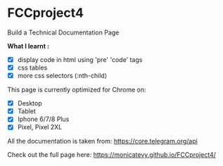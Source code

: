 # FCCproject4

Build a Technical Documentation Page

**What I learnt :**
- [x] display code in html using 'pre' 'code' tags
- [x] css tables
- [x] more css selectors (:nth-child)

This page is currently optimized for Chrome on:
- [x] Desktop
- [x] Tablet
- [x] Iphone 6/7/8 Plus
- [x] Pixel, Pixel 2XL

All the documentation is taken from: https://core.telegram.org/api

Check out the full page here: https://monicatevy.github.io/FCCproject4/
